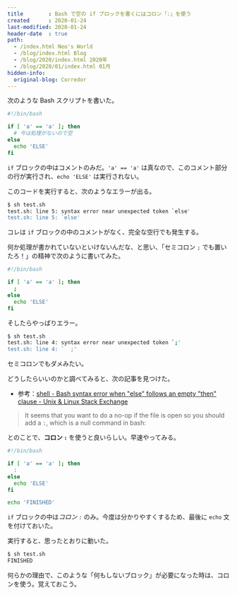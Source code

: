 ```yaml
---
title        : Bash で空の if ブロックを書くにはコロン「:」を使う
created      : 2020-01-24
last-modified: 2020-01-24
header-date  : true
path:
  - /index.html Neo's World
  - /blog/index.html Blog
  - /blog/2020/index.html 2020年
  - /blog/2020/01/index.html 01月
hidden-info:
  original-blog: Corredor
---
```


次のような Bash スクリプトを書いた。

```bash
#!/bin/bash

if [ 'a' == 'a' ]; then
  # 今は処理がないので空
else
  echo 'ELSE'
fi
```

`if` ブロックの中はコメントのみだ。`'a' == 'a'` は真なので、このコメント部分の行が実行され、`echo 'ELSE'` は実行されない。

このコードを実行すると、次のようなエラーが出る。

```bash
$ sh test.sh
test.sh: line 5: syntax error near unexpected token `else'
test.sh: line 5: `else'
```

コレは `if` ブロックの中のコメントがなく、完全な空行でも発生する。

何か処理が書かれていないといけないんだな、と思い、「セミコロン `;` でも置いたろ！」の精神で次のように書いてみた。

```bash
#!/bin/bash

if [ 'a' == 'a' ]; then
  ;
else
  echo 'ELSE'
fi
```

そしたらやっぱりエラー。

```bash
$ sh test.sh
test.sh: line 4: syntax error near unexpected token `;'
test.sh: line 4: `  ;'
```

セミコロンでもダメみたい。

どうしたらいいのかと調べてみると、次の記事を見つけた。

- 参考：[shell - Bash syntax error when "else" follows an empty "then" clause - Unix & Linux Stack Exchange](https://unix.stackexchange.com/questions/133972/bash-syntax-error-when-else-follows-an-empty-then-clause)

> It seems that you want to do a no-op if the file is open so you should add a `:`, which is a null command in bash:

とのことで、**コロン `:`** を使うと良いらしい。早速やってみる。

```bash
#!/bin/bash

if [ 'a' == 'a' ]; then
  :
else
  echo 'ELSE'
fi

echo 'FINISHED'
```

`if` ブロックの中は*コロン `:`* のみ。今度は分かりやすくするため、最後に `echo` 文を付けておいた。

実行すると、思ったとおりに動いた。

```bash
$ sh test.sh
FINISHED
```

何らかの理由で、このような「何もしないブロック」が必要になった時は、コロンを使う。覚えておこう。
